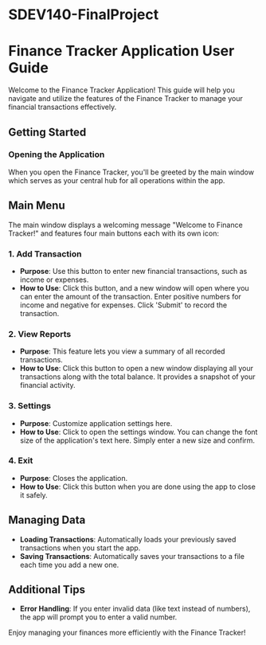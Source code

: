 # SDEV140-FinalProject

# Finance Tracker Application User Guide

Welcome to the Finance Tracker Application! This guide will help you navigate and utilize the features of the Finance Tracker to manage your financial transactions effectively.

## Getting Started

### Opening the Application
When you open the Finance Tracker, you'll be greeted by the main window which serves as your central hub for all operations within the app.

## Main Menu

The main window displays a welcoming message "Welcome to Finance Tracker!" and features four main buttons each with its own icon:

### 1. Add Transaction
- **Purpose**: Use this button to enter new financial transactions, such as income or expenses.
- **How to Use**: Click this button, and a new window will open where you can enter the amount of the transaction. Enter positive numbers for income and negative for expenses. Click 'Submit' to record the transaction.

### 2. View Reports
- **Purpose**: This feature lets you view a summary of all recorded transactions.
- **How to Use**: Click this button to open a new window displaying all your transactions along with the total balance. It provides a snapshot of your financial activity.

### 3. Settings
- **Purpose**: Customize application settings here.
- **How to Use**: Click to open the settings window. You can change the font size of the application's text here. Simply enter a new size and confirm.

### 4. Exit
- **Purpose**: Closes the application.
- **How to Use**: Click this button when you are done using the app to close it safely.

## Managing Data
- **Loading Transactions**: Automatically loads your previously saved transactions when you start the app.
- **Saving Transactions**: Automatically saves your transactions to a file each time you add a new one.

## Additional Tips
- **Error Handling**: If you enter invalid data (like text instead of numbers), the app will prompt you to enter a valid number.

Enjoy managing your finances more efficiently with the Finance Tracker!
